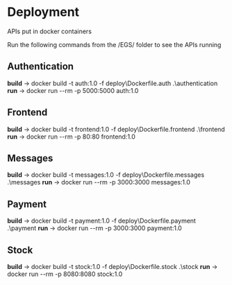 # Deployment

APIs put in docker containers

Run the following commands from the /EGS/ folder to see the APIs running

## Authentication

**build** -> docker build -t auth:1.0 -f deploy\Dockerfile.auth .\authentication
**run** -> docker run --rm -p 5000:5000 auth:1.0

## Frontend

**build** -> docker build -t frontend:1.0 -f deploy\Dockerfile.frontend .\frontend
**run** -> docker run --rm -p 80:80 frontend:1.0

## Messages

**build** -> docker build -t messages:1.0 -f deploy\Dockerfile.messages .\messages
**run** -> docker run --rm -p 3000:3000 messages:1.0

## Payment

**build** -> docker build -t payment:1.0 -f deploy\Dockerfile.payment .\payment
**run** -> docker run --rm -p 3000:3000 payment:1.0

## Stock

**build** -> docker build -t stock:1.0 -f deploy\Dockerfile.stock .\stock
**run** -> docker run --rm -p 8080:8080 stock:1.0
